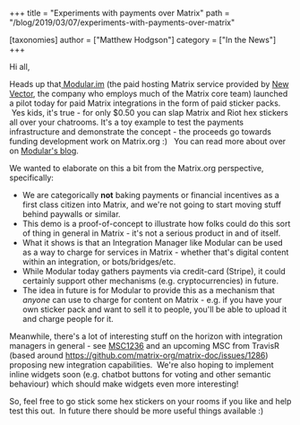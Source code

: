 +++
title = "Experiments with payments over Matrix"
path = "/blog/2019/03/07/experiments-with-payments-over-matrix"

[taxonomies]
author = ["Matthew Hodgson"]
category = ["In the News"]
+++

Hi all,


Heads up that<a href="https://modular.im"> Modular.im</a> (the paid hosting Matrix service provided by <a href="https://vector.im">New Vector</a>, the company who employs much of the Matrix core team) launched a pilot today for paid Matrix integrations in the form of paid sticker packs.  Yes kids, it's true - for only $0.50 you can slap Matrix and Riot hex stickers all over your chatrooms. It's a toy example to test the payments infrastructure and demonstrate the concept - the proceeds go towards funding development work on Matrix.org :)  
You can read more about over on <a href="https://www.modular.im/stickers">Modular's blog</a>.

We wanted to elaborate on this a bit from the Matrix.org perspective, specifically:

<ul>
 	<li style="font-weight: 400;">We are categorically <strong>not</strong> baking payments or financial incentives as a first class citizen into Matrix, and we're not going to start moving stuff behind paywalls or similar.
</li>
 	<li style="font-weight: 400;">This demo is a proof-of-concept to illustrate how folks could do this sort of thing in general in Matrix - it's not a serious product in and of itself.
</li>
 	<li style="font-weight: 400;">What it shows is that an Integration Manager like Modular can be used as a way to charge for services in Matrix - whether that's digital content within an integration, or bots/bridges/etc. 
</li>
 	<li style="font-weight: 400;">While Modular today gathers payments via credit-card (Stripe), it could certainly support other mechanisms (e.g. cryptocurrencies) in future.
</li>
 	<li style="font-weight: 400;">The idea in future is for Modular to provide this as a mechanism that <em>anyone</em> can use to charge for content on Matrix - e.g. if you have your own sticker pack and want to sell it to people, you'll be able to upload it and charge people for it.
</li>
</ul>
Meanwhile, there's a lot of interesting stuff on the horizon with integration managers in general - see <a href="https://github.com/matrix-org/matrix-doc/issues/1236">MSC1236</a> and an upcoming MSC from TravisR (based around <a href="https://github.com/matrix-org/matrix-doc/issues/1286">https://github.com/matrix-org/matrix-doc/issues/1286</a>) proposing new integration capabilities.  We're also hoping to implement inline widgets soon (e.g. chatbot buttons for voting and other semantic behaviour) which should make widgets even more interesting!


So, feel free to go stick some hex stickers on your rooms if you like and help test this out.  In future there should be more useful things available :)
